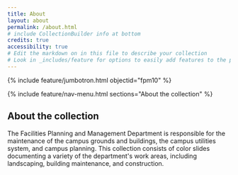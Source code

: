 ```yaml
---
title: About
layout: about
permalink: /about.html
# include CollectionBuilder info at bottom
credits: true
accessibility: true
# Edit the markdown on in this file to describe your collection
# Look in _includes/feature for options to easily add features to the page
---
```


{% include feature/jumbotron.html objectid="fpm10" %} 

{% include feature/nav-menu.html sections="About the collection" %}

## About the collection

The Facilities Planning and Management Department is responsible for the maintenance of the campus grounds and buildings, the campus utilities system, and campus planning. This collection consists of color slides documenting a variety of the department's work areas, including landscaping, building maintenance, and construction.
